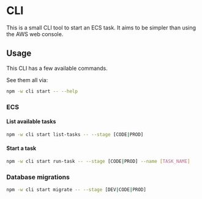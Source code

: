 # CLI
This is a small CLI tool to start an ECS task.
It aims to be simpler than using the AWS web console.

## Usage
This CLI has a few available commands.

See them all via:
```bash
npm -w cli start -- --help
```

### ECS
#### List available tasks
```bash
npm -w cli start list-tasks -- --stage [CODE|PROD]
```

#### Start a task
```bash
npm -w cli start run-task -- --stage [CODE|PROD] --name [TASK_NAME]
```

### Database migrations
```bash
npm -w cli start migrate -- --stage [DEV|CODE|PROD]
```
